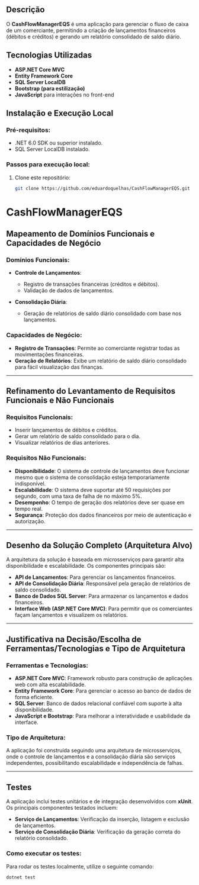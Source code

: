 ## Descrição
O **CashFlowManagerEQS** é uma aplicação para gerenciar o fluxo de caixa de um comerciante, permitindo a criação de lançamentos financeiros (débitos e créditos) e gerando um relatório consolidado de saldo diário.

## Tecnologias Utilizadas
- **ASP.NET Core MVC**
- **Entity Framework Core**
- **SQL Server LocalDB**
- **Bootstrap (para estilização)**
- **JavaScript** para interações no front-end

## Instalação e Execução Local

### Pré-requisitos:
- .NET 6.0 SDK ou superior instalado.
- SQL Server LocalDB instalado.

### Passos para execução local:

1. Clone este repositório:
   ```bash
   git clone https://github.com/eduardoquelhas/CashFlowManagerEQS.git

# CashFlowManagerEQS

## Mapeamento de Domínios Funcionais e Capacidades de Negócio

### Domínios Funcionais:

- **Controle de Lançamentos**:
  - Registro de transações financeiras (créditos e débitos).
  - Validação de dados de lançamentos.

- **Consolidação Diária**:
  - Geração de relatórios de saldo diário consolidado com base nos lançamentos.

### Capacidades de Negócio:

- **Registro de Transações**: Permite ao comerciante registrar todas as movimentações financeiras.
- **Geração de Relatórios**: Exibe um relatório de saldo diário consolidado para fácil visualização das finanças.

---

## Refinamento do Levantamento de Requisitos Funcionais e Não Funcionais

### Requisitos Funcionais:

- Inserir lançamentos de débitos e créditos.
- Gerar um relatório de saldo consolidado para o dia.
- Visualizar relatórios de dias anteriores.

### Requisitos Não Funcionais:

- **Disponibilidade**: O sistema de controle de lançamentos deve funcionar mesmo que o sistema de consolidação esteja temporariamente indisponível.
- **Escalabilidade**: O sistema deve suportar até 50 requisições por segundo, com uma taxa de falha de no máximo 5%.
- **Desempenho**: O tempo de geração dos relatórios deve ser quase em tempo real.
- **Segurança**: Proteção dos dados financeiros por meio de autenticação e autorização.

---

## Desenho da Solução Completo (Arquitetura Alvo)

A arquitetura da solução é baseada em microsserviços para garantir alta disponibilidade e escalabilidade. Os componentes principais são:

- **API de Lançamentos**: Para gerenciar os lançamentos financeiros.
- **API de Consolidação Diária**: Responsável pela geração de relatórios de saldo consolidado.
- **Banco de Dados SQL Server**: Para armazenar os lançamentos e dados financeiros.
- **Interface Web (ASP.NET Core MVC)**: Para permitir que os comerciantes façam lançamentos e visualizem os relatórios.

---

## Justificativa na Decisão/Escolha de Ferramentas/Tecnologias e Tipo de Arquitetura

### Ferramentas e Tecnologias:

- **ASP.NET Core MVC**: Framework robusto para construção de aplicações web com alta escalabilidade.
- **Entity Framework Core**: Para gerenciar o acesso ao banco de dados de forma eficiente.
- **SQL Server**: Banco de dados relacional confiável com suporte à alta disponibilidade.
- **JavaScript e Bootstrap**: Para melhorar a interatividade e usabilidade da interface.

### Tipo de Arquitetura:

A aplicação foi construída seguindo uma arquitetura de microsserviços, onde o controle de lançamentos e a consolidação diária são serviços independentes, possibilitando escalabilidade e independência de falhas.

---

## Testes

A aplicação inclui testes unitários e de integração desenvolvidos com **xUnit**. Os principais componentes testados incluem:

- **Serviço de Lançamentos**: Verificação da inserção, listagem e exclusão de lançamentos.
- **Serviço de Consolidação Diária**: Verificação da geração correta do relatório consolidado.

### Como executar os testes:

Para rodar os testes localmente, utilize o seguinte comando:

```bash
dotnet test
